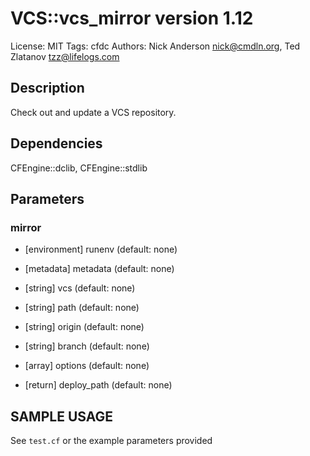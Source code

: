 # VCS::vcs_mirror version 1.12

License: MIT
Tags: cfdc
Authors: Nick Anderson <nick@cmdln.org>, Ted Zlatanov <tzz@lifelogs.com>

## Description
Check out and update a VCS repository.

## Dependencies
CFEngine::dclib, CFEngine::stdlib

## Parameters
### mirror
* [environment] runenv (default: none)

* [metadata] metadata (default: none)

* [string] vcs (default: none)

* [string] path (default: none)

* [string] origin (default: none)

* [string] branch (default: none)

* [array] options (default: none)

* [return] deploy_path (default: none)


## SAMPLE USAGE
See `test.cf` or the example parameters provided

